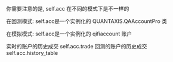 你需要注意的是, self.acc 在不同的模式下是不一样的

在回测模式: self.acc是一个实例化的 QUANTAXIS.QAAccountPro 类

在模拟模式: self.acc是一个实例化的 qifiaccount 账户


实时的账户的历史成交 self.acc.trade
回测的账户的历史成交 self.acc.history_table